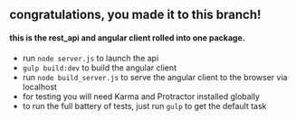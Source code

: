 ## congratulations, you made it to this branch!

#### this is the rest_api and angular client rolled into one package.
* run `node server.js` to launch the api
* `gulp build:dev` to build the angular client
* run `node build_server.js` to serve the angular client to the browser via localhost
* for testing you will need Karma and Protractor installed globally
* to run the full battery of tests, just run `gulp` to get the default task
